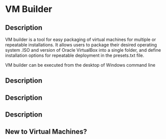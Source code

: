 # VM Builder

## Description

VM builder is a tool for easy packaging of virtual machines for multiple or repeatable installations.  It allows users to package their desired operating system .ISO and version of Oracle VirtualBox into a single folder, and define installation options for repeatable deployment in the presets.txt file.

VM builder can be executed from the desktop of Windows command line


## Description


## Description


## Description


## New to Virtual Machines?




